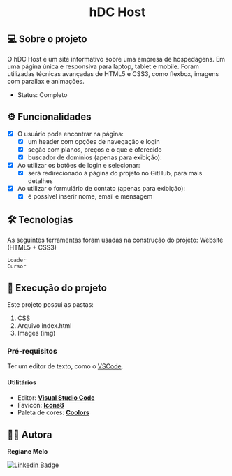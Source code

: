 <h1 align="center">hDC Host</h1>


## 💻 Sobre o projeto

O hDC Host é um site informativo sobre uma empresa de hospedagens. Em uma página única e responsiva para laptop, tablet e mobile. Foram utilizadas técnicas avançadas de HTML5 e CSS3, como flexbox, imagens com parallax e animações.
-  Status: Completo

## ⚙️ Funcionalidades

- [x] O usuário pode encontrar na página:
  - [x] um header com opções de navegação e login
  - [x] seção com planos, preços e o que é oferecido
  - [x] buscador de domínios (apenas para exibição):

- [x] Ao utilizar os botões de login e selecionar:
  - [x] será redirecionado à página do projeto no GitHub, para mais detalhes

- [x] Ao utilizar o formulário de contato (apenas para exibição):
    - [x] é possível inserir nome, email e mensagem 

## 🛠 Tecnologias

As seguintes ferramentas foram usadas na construção do projeto:
Website (HTML5 + CSS3)

    Loader
    Cursor

## 🚀 Execução do projeto

Este projeto possui as pastas:
1. CSS 
2. Arquivo index.html
3. Images (img)

### Pré-requisitos

Ter um editor de texto, como o [VSCode](https://code.visualstudio.com/).

#### **Utilitários**

-   Editor:  **[Visual Studio Code](https://code.visualstudio.com/)** 
-   Favicon:  **[Icons8](https://icons8.com.br/icon/111400/banco-de-dados)**
-   Paleta de cores: **[Coolors](https://coolors.co/palette/efefef-616163-e4572e-480355-0ead69)**

## 🦸‍♀️ Autora

 <b>Regiane Melo</b> 
 
[![Linkedin Badge](https://img.shields.io/badge/-LinkedIn-%230077B5?style=for-the-badge&logo=linkedin&logoColor=white&link=https://www.linkedin.com/in/regiane-melo/)](https://www.linkedin.com/in/regiane-melo-84ba54173/) 
</a>


